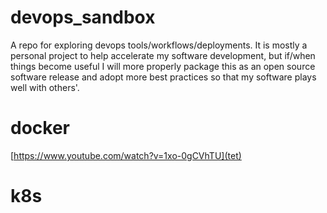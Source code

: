 # devops_sandbox

A repo for exploring devops tools/workflows/deployments.  It is mostly a
  personal project to help accelerate my software development, but if/when
  things become useful I will more properly package this as an open source
  software release and adopt more best practices so that my software plays well
  with others'.

# docker

[https://www.youtube.com/watch?v=1xo-0gCVhTU](tet)

# k8s



